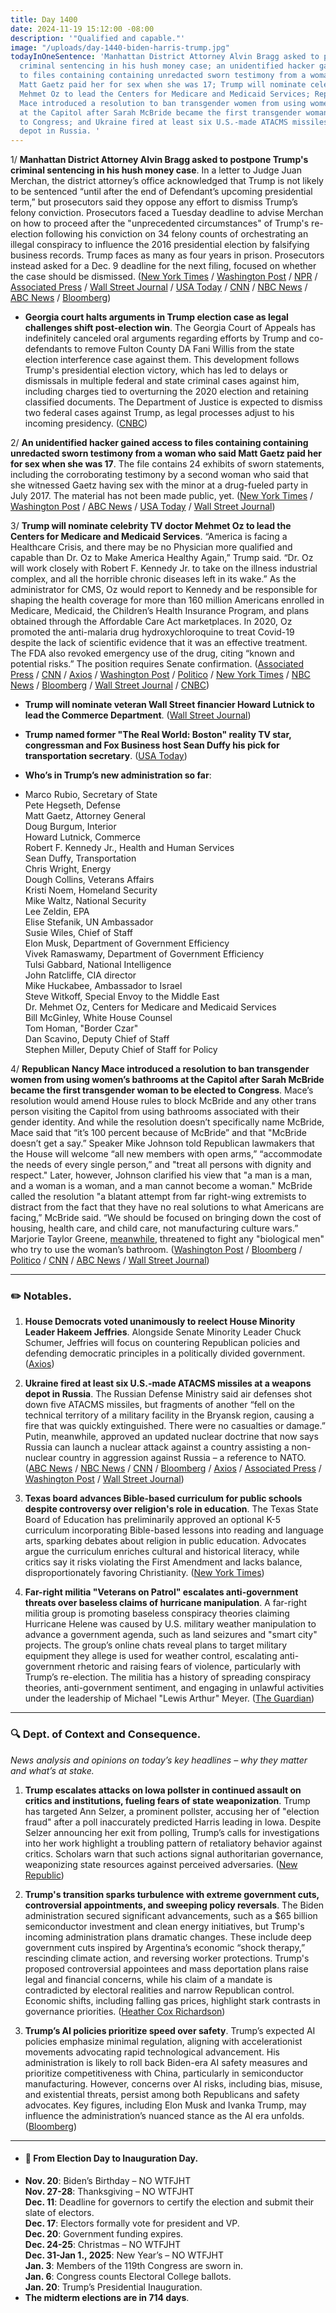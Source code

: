 ```yaml
---
title: Day 1400
date: 2024-11-19 15:12:00 -08:00
description: '"Qualified and capable."'
image: "/uploads/day-1440-biden-harris-trump.jpg"
todayInOneSentence: 'Manhattan District Attorney Alvin Bragg asked to postpone Trump''s
  criminal sentencing in his hush money case; an unidentified hacker gained access
  to files containing containing unredacted sworn testimony from a woman who said
  Matt Gaetz paid her for sex when she was 17; Trump will nominate celebrity TV doctor
  Mehmet Oz to lead the Centers for Medicare and Medicaid Services; Republican Nancy
  Mace introduced a resolution to ban transgender women from using women’s bathrooms
  at the Capitol after Sarah McBride became the first transgender woman to be elected
  to Congress; and Ukraine fired at least six U.S.-made ATACMS missiles at a weapons
  depot in Russia. '
---
```


1/ **Manhattan District Attorney Alvin Bragg asked to postpone Trump's criminal sentencing in his hush money case**. In a letter to Judge Juan Merchan, the district attorney’s office acknowledged that Trump is not likely to be sentenced “until after the end of Defendant’s upcoming presidential term,” but prosecutors said they oppose any effort to dismiss Trump’s felony conviction. Prosecutors faced a Tuesday deadline to advise Merchan on how to proceed after the "unprecedented circumstances" of Trump's re-election following his conviction on 34 felony counts of orchestrating an illegal conspiracy to influence the 2016 presidential election by falsifying business records. Trump faces as many as four years in prison. Prosecutors instead asked for a Dec. 9 deadline for the next filing, focused on whether the case should be dismissed. ([New York Times](https://www.nytimes.com/2024/11/19/nyregion/trump-bragg-manhattan-case.html) / [Washington Post](https://www.washingtonpost.com/politics/2024/11/19/trump-hush-money-case-new-york/) / [NPR](https://www.npr.org/2024/11/19/nx-s1-5186995/new-york-criminal-trump-immunity) / [Associated Press](https://apnews.com/article/trump-hush-money-case-stormy-daniels-8793ae086092c64325d38a380851e23a) / [Wall Street Journal](https://www.wsj.com/us-news/law/new-york-prosecutors-agree-to-delay-trumps-sentencing-in-hush-money-case-8fcd881d) / [USA Today](https://www.usatoday.com/story/news/politics/elections/2024/11/19/donald-trump-hush-money-sentencing-prosecutors-delay/76419749007/) / [CNN](https://www.cnn.com/2024/11/19/politics/donald-trump-new-york-hush-money/index.html) / [NBC News](https://www.nbcnews.com/politics/donald-trump/prosecutors-say-sentencing-trump-hush-money-case-can-postponed-rcna179238) / [ABC News](https://abcnews.go.com/US/manhattan-da-propose-steps-trumps-criminal-hush-money/story?id=115985430) / [Bloomberg](https://www.bloomberg.com/news/articles/2024-11-19/trump-s-nov-26-hush-money-sentencing-adjourned-court-says))

* **Georgia court halts arguments in Trump election case as legal challenges shift post-election win**. The Georgia Court of Appeals has indefinitely canceled oral arguments regarding efforts by Trump and co-defendants to remove Fulton County DA Fani Willis from the state election interference case against them. This development follows Trump's presidential election victory, which has led to delays or dismissals in multiple federal and state criminal cases against him, including charges tied to overturning the 2020 election and retaining classified documents. The Department of Justice is expected to dismiss two federal cases against Trump, as legal processes adjust to his incoming presidency. ([CNBC](https://www.cnbc.com/2024/11/18/georgia-appeals-court-cancels-arguments-in-trump-election-case-until-further-notice.html))

2/ **An unidentified hacker gained access to files containing containing unredacted sworn testimony from a woman who said Matt Gaetz paid her for sex when she was 17**. The file contains 24 exhibits of sworn statements, including the corroborating testimony by a second woman who said that she witnessed Gaetz having sex with the minor at a drug-fueled party in July 2017. The material has not been made public, yet.  ([New York Times](https://www.nytimes.com/2024/11/19/us/politics/matt-gaetz-hack-testimony.html) / [Washington Post](https://www.washingtonpost.com/politics/2024/11/19/gaetz-investigation-hack-evidence-senators/) / [ABC News](https://abcnews.go.com/US/hacker-stole-documents-file-sharing-server-matt-gaetz/story?id=116010946) / [USA Today](https://www.usatoday.com/story/news/politics/elections/2024/11/19/matt-gaetz-accusers-testimony-hacked/76428326007/) / [Wall Street Journal](https://www.wsj.com/politics/policy/matt-gaetz-sex-with-minor-testimony-a5217e30))

3/ **Trump will nominate celebrity TV doctor Mehmet Oz to lead the Centers for Medicare and Medicaid Services**. “America is facing a Healthcare Crisis, and there may be no Physician more qualified and capable than Dr. Oz to Make America Healthy Again,” Trump said. “Dr. Oz will work closely with Robert F. Kennedy Jr. to take on the illness industrial complex, and all the horrible chronic diseases left in its wake.” As the administrator for CMS, Oz would report to Kennedy and be responsible for shaping the health coverage for more than 160 million Americans enrolled in Medicare, Medicaid, the Children’s Health Insurance Program, and plans obtained through the Affordable Care Act marketplaces. In 2020, Oz promoted the anti-malaria drug hydroxychloroquine to treat Covid-19 despite the lack of scientific evidence that it was an effective treatment. The FDA also revoked emergency use of the drug, citing “known and potential risks.” The position requires Senate confirmation. ([Associated Press](https://apnews.com/article/trump-commerce-lutnick-elections-transition-cabinet-79cdda378e2affb85722323160306b30) / [CNN](https://www.cnn.com/2024/11/19/politics/mehmet-oz-trump-medicare-medicaid/) / [Axios](https://www.axios.com/2024/11/19/trump-dr-oz-cms-cabinet) / [Washington Post](https://www.washingtonpost.com/politics/2024/11/19/trump-administration-transition/) / [Politico](https://www.politico.com/news/2024/11/19/dr-oz-cms-administrator-trump-00189456) / [New York Times](https://www.nytimes.com/live/2024/11/19/us/trump-news-live-updates) / [NBC News](https://www.nbcnews.com/politics/donald-trump/trump-picks-tv-personality-former-senate-candidate-mehmet-oz-run-medic-rcna180880) / [Bloomberg](https://www.bloomberg.com/news/articles/2024-11-19/trump-names-mehmet-oz-as-cms-administrator) / [Wall Street Journal](https://www.wsj.com/politics/policy/mehmet-oz-named-to-lead-centers-for-medicare-and-medicaid-services-c1af84d6) / [CNBC](https://www.cnbc.com/2024/11/19/trump-picks-dr-oz-to-lead-massive-medicare-medicaid-agency-cms.html))

* **Trump will nominate veteran Wall Street financier Howard Lutnick to lead the Commerce Department**. ([Wall Street Journal](https://www.wsj.com/politics/trump-commerce-secretary-howard-lutnick-cabinet-77c86b81))
* **Trump named former "The Real World: Boston" reality TV star, congressman and Fox Business host Sean Duffy his pick for transportation secretary**. ([USA Today](https://www.usatoday.com/story/news/politics/2024/11/19/sean-duffy-real-world-boston-road-rules-the-challenge-mtv-trump-cabinet/76423270007/))

* **Who’s in Trump’s new administration so far**: 
* Marco Rubio, Secretary of State \
Pete Hegseth, Defense \
Matt Gaetz, Attorney General \
Doug Burgum, Interior \
Howard Lutnick, Commerce \
Robert F. Kennedy Jr., Health and Human Services \
Sean Duffy, Transportation \
Chris Wright, Energy \
Dough Collins, Veterans Affairs \
Kristi Noem, Homeland Security \
Mike Waltz, National Security \
Lee Zeldin, EPA \
Elise Stefanik, UN Ambassador \
Susie Wiles, Chief of Staff \
Elon Musk, Department of Government Efficiency \
Vivek Ramaswamy, Department of Government Efficiency \
Tulsi Gabbard, National Intelligence \
John Ratcliffe, CIA director \
Mike Huckabee, Ambassador to Israel \
Steve Witkoff, Special Envoy to the Middle East \
Dr. Mehmet Oz, Centers for Medicare and Medicaid Services \
Bill McGinley, White House Counsel \
Tom Homan, "Border Czar" \
Dan Scavino, Deputy Chief of Staff \
Stephen Miller, Deputy Chief of Staff for Policy 

4/ **Republican Nancy Mace introduced a resolution to ban transgender women from using women’s bathrooms at the Capitol after Sarah McBride became the first transgender woman to be elected to Congress**. Mace’s resolution would amend House rules to block McBride and any other trans person visiting the Capitol from using bathrooms associated with their gender identity. And while the resolution doesn’t specifically name McBride, Mace said that “it’s 100 percent because of McBride” and that "McBride doesn’t get a say.” Speaker Mike Johnson told Republican lawmakers that the House will welcome “all new members with open arms,” “accommodate the needs of every single person,” and "treat all persons with dignity and respect." Later, however, Johnson clarified his view that "a man is a man, and a woman is a woman, and a man cannot become a woman." McBride called the resolution "a blatant attempt from far right-wing extremists to distract from the fact that they have no real solutions to what Americans are facing,” McBride said. “We should be focused on bringing down the cost of housing, health care, and child care, not manufacturing culture wars.” Marjorie Taylor Greene, [meanwhile](https://www.politico.com/live-updates/2024/11/19/congress/mtg-threatens-to-fight-transgender-woman-00190344), threatened to fight any "biological men" who try to use the woman’s bathroom. ([Washington Post](https://www.washingtonpost.com/politics/2024/11/19/nancy-mace-transgender-bathroom-ban/) / [Bloomberg](https://www.bloomberg.com/news/articles/2024-11-19/republican-mace-called-bully-for-anti-transgender-resolution) / [Politico](https://www.politico.com/live-updates/2024/11/18/congress/mcbride-responds-to-capitol-bathroom-push-00190293) / [CNN](https://www.cnn.com/2024/11/18/politics/nancy-mace-anti-transgender-bathroom-ban-capitol-sarah-mcbride/) / [ABC News](https://abcnews.go.com/Politics/mace-effort-ban-transgender-women-capitols-womens-restrooms/story?id=116009034) / [Wall Street Journal](https://www.wsj.com/politics/policy/house-republicans-aim-to-bar-transgender-lawmaker-from-womens-bathrooms-8ee85a07))

---

### ✏️ Notables.

1. **House Democrats voted unanimously to reelect House Minority Leader Hakeem Jeffries**. Alongside Senate Minority Leader Chuck Schumer, Jeffries will focus on countering Republican policies and defending democratic principles in a politically divided government. ([Axios](https://www.axios.com/2024/11/19/hakeem-jeffries-reelected-house-democrat-leader))

2. **Ukraine fired at least six U.S.-made ATACMS missiles at a weapons depot in Russia**. The Russian Defense Ministry said air defenses shot down five ATACMS missiles, but fragments of another “fell on the technical territory of a military facility in the Bryansk region, causing a fire that was quickly extinguished. There were no casualties or damage.” Putin, meanwhile, approved an updated nuclear doctrine that now says Russia can launch a nuclear attack against a country assisting a non-nuclear country in aggression against Russia – a reference to NATO. ([ABC News](https://abcnews.go.com/International/new-russian-nuclear-doctrine-threatens-response-ukraines-western/story?id=115998090) / [NBC News](https://www.nbcnews.com/news/world/putin-nuclear-doctrine-us-ukraine-strike-russia-war-west-rcna180740) / [CNN](https://www.cnn.com/2024/11/19/europe/putin-russia-update-nuclear-doctrine-ukraine-intl/index.html) / [Bloomberg](https://www.bloomberg.com/news/articles/2024-11-19/russia-s-war-against-ukraine-is-entering-a-dangerous-new-phase) / [Axios](https://www.axios.com/2024/11/19/putin-russia-nuclear-weapons-ukraine-nato) / [Associated Press](https://apnews.com/article/russia-nuclear-doctrine-putin-91f20e0c9b0f9e5eaa3ed97c35789898) / [Washington Post](https://www.washingtonpost.com/world/2024/11/19/ukraine-russia-atacms-bryansk/) / [Wall Street Journal](https://www.wsj.com/world/europe/ukraine-uses-u-s-provided-missiles-in-russia-for-first-time-b624794a))

3. **Texas board advances Bible-based curriculum for public schools despite controversy over religion's role in education**. The Texas State Board of Education has preliminarily approved an optional K-5 curriculum incorporating Bible-based lessons into reading and language arts, sparking debates about religion in public education. Advocates argue the curriculum enriches cultural and historical literacy, while critics say it risks violating the First Amendment and lacks balance, disproportionately favoring Christianity. ([New York Times](https://www.nytimes.com/2024/11/19/us/texas-bible-curriculum-public-schools.html))

4. **Far-right militia "Veterans on Patrol" escalates anti-government threats over baseless claims of hurricane manipulation**. A far-right militia group is promoting baseless conspiracy theories claiming Hurricane Helene was caused by U.S. military weather manipulation to advance a government agenda, such as land seizures and "smart city" projects. The group’s online chats reveal plans to target military equipment they allege is used for weather control, escalating anti-government rhetoric and raising fears of violence, particularly with Trump’s re-election. The militia has a history of spreading conspiracy theories, anti-government sentiment, and engaging in unlawful activities under the leadership of Michael "Lewis Arthur" Meyer. ([The Guardian](https://www.theguardian.com/us-news/2024/nov/19/far-right-militia-targets-military-weather-manipulation))

---

### 🔍 Dept. of Context and Consequence. 

*News analysis and opinions on today’s key headlines – why they matter and what’s at stake.*

1. **Trump escalates attacks on Iowa pollster in continued assault on critics and institutions, fueling fears of state weaponization**. Trump has targeted Ann Selzer, a prominent pollster, accusing her of "election fraud" after a poll inaccurately predicted Harris leading in Iowa. Despite Selzer announcing her exit from polling, Trump’s calls for investigations into her work highlight a troubling pattern of retaliatory behavior against critics. Scholars warn that such actions signal authoritarian governance, weaponizing state resources against perceived adversaries. ([New Republic](https://newrepublic.com/post/188545/donald-trump-dictator-tantrum-selzer-poll))

2. **Trump's transition sparks turbulence with extreme government cuts, controversial appointments, and sweeping policy reversals**. The Biden administration secured significant advancements, such as a $65 billion semiconductor investment and clean energy initiatives, but Trump's incoming administration plans dramatic changes. These include deep government cuts inspired by Argentina’s economic “shock therapy,” rescinding climate action, and reversing worker protections. Trump's proposed controversial appointees and mass deportation plans raise legal and financial concerns, while his claim of a mandate is contradicted by electoral realities and narrow Republican control. Economic shifts, including falling gas prices, highlight stark contrasts in governance priorities. ([Heather Cox Richardson](https://heathercoxrichardson.substack.com/p/november-18-2024))

3. **Trump’s AI policies prioritize speed over safety**. Trump’s expected AI policies emphasize minimal regulation, aligning with accelerationist movements advocating rapid technological advancement. His administration is likely to roll back Biden-era AI safety measures and prioritize competitiveness with China, particularly in semiconductor manufacturing. However, concerns over AI risks, including bias, misuse, and existential threats, persist among both Republicans and safety advocates. Key figures, including Elon Musk and Ivanka Trump, may influence the administration’s nuanced stance as the AI era unfolds. ([Bloomberg](https://www.bloomberg.com/news/articles/2024-11-15/trump-s-anti-regulation-pitch-is-what-the-ai-industry-wants-to-hear))


---

* #### 📅 From Election Day to Inauguration Day. 
* **Nov. 20**: Biden’s Birthday – NO WTFJHT \
**Nov. 27-28**: Thanksgiving – NO WTFJHT \
**Dec. 11**: Deadline for governors to certify the election and submit their slate of electors. \
**Dec. 17**: Electors formally vote for president and VP. \
**Dec. 20**: Government funding expires. \
**Dec. 24-25**: Christmas – NO WTFJHT \
**Dec. 31-Jan 1., 2025**: New Year’s – NO WTFJHT \
**Jan. 3**: Members of the 119th Congress are sworn in. \
**Jan. 6**: Congress counts Electoral College ballots. \
**Jan. 20**: Trump’s Presidential Inauguration.
* **The midterm elections are in 714 days**.

